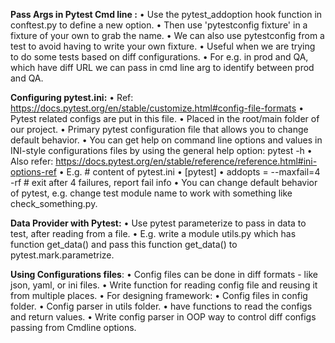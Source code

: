 **Pass Args in Pytest Cmd line :**
	• Use the pytest_addoption hook function in conftest.py to define a new option.
	• Then use 'pytestconfig fixture' in a fixture of your own to grab the name.
	• We can also use pytestconfig from a test to avoid having to write your own fixture.
	• Useful when we are trying to do some tests based on diff configurations.
	• For e.g. in prod and QA, which have diff URL we can pass in cmd line arg to identify between prod and QA.

**Configuring pytest.ini:**
	• Ref: https://docs.pytest.org/en/stable/customize.html#config-file-formats
	• Pytest related configs are put in this file.
	• Placed in the root/main folder of our project.
	• Primary pytest configuration file that allows you to change default behavior.
	• You can get help on command line options and values in INI-style configurations files by using the general help option: pytest -h
	• Also refer: https://docs.pytest.org/en/stable/reference/reference.html#ini-options-ref
	• E.g. # content of pytest.ini
	• [pytest]
	• addopts = --maxfail=4 -rf # exit after 4 failures, report fail info
	• You can change default behavior of pytest, e.g. change test module name to work with something like check_something.py.

**Data Provider with Pytest:**
	• Use pytest parameterize to pass in data to test, after reading from a file.
	• E.g. write a module utils.py which has function get_data() and pass this function get_data() to pytest.mark.parametrize.

**Using Configurations files**:
	• Config files can be done in diff formats - like json, yaml, or ini files.
	• Write function for reading config file and reusing it from multiple places.
	• For designing framework:
	• Config files in config folder.
	• Config parser in utils folder.
	• have functions to read the configs and return values.
	• Write config parser in OOP way to control diff configs passing from Cmdline options.